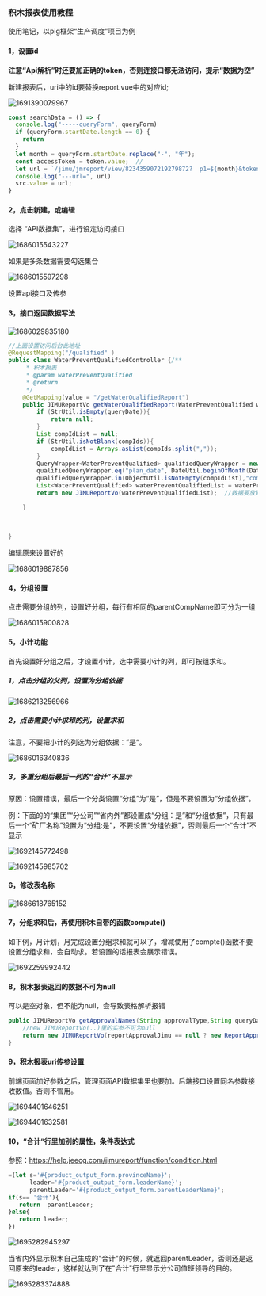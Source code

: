 ### 积木报表使用教程

使用笔记，以pig框架“生产调度”项目为例

#### 1，设置id

**注意“Api解析”时还要加正确的token，否则连接口都无法访问，提示“数据为空”**

新建报表后，uri中的id要替换report.vue中的对应id;

![1691390079967](note-images/1691390079967.png)

```javascript
const searchData = () => {
  console.log("-----queryForm", queryForm)
  if (queryForm.startDate.length == 0) {
    return
  }
  let month = queryForm.startDate.replace("-", "年");
  const accessToken = token.value;  //
  let url = `/jimu/jmreport/view/823435907219279872?  p1=${month}&token=${accessToken}&startDate=${queryForm.startDate}&compIds=${queryForm.compIds}`
  console.log("---url=", url)
  src.value = url;
}
```

#### 2，点击新建，或编辑

选择 “API数据集”，进行设定访问接口

![1686015543227](note-images/1686015543227.png)

如果是多条数据需要勾选集合

![1686015597298](note-images/1686015597298.png)

设置api接口及传参

#### 3，接口返回数据写法



![1686029835180](note-images/1686029835180.png)



```java
//上面设置访问后台此地址
@RequestMapping("/qualified" )
public class WaterPreventQualifiedController {/**
	 * 积木报表
	 * @param waterPreventQualified
	 * @return
	 */
	@GetMapping(value = "/getWaterQualifiedReport")
	public JIMUReportVo getWaterQualifiedReport(WaterPreventQualified waterPreventQualified,String compIds, String queryDate){
		if (StrUtil.isEmpty(queryDate)){
			return null;
		}
		List compIdList = null;
		if (StrUtil.isNotBlank(compIds)){
			compIdList = Arrays.asList(compIds.split(","));
		}
		QueryWrapper<WaterPreventQualified> qualifiedQueryWrapper = new QueryWrapper<>();
		qualifiedQueryWrapper.eq("plan_date", DateUtil.beginOfMonth(DateUtil.parse(queryDate, "yyyy-MM")));
		qualifiedQueryWrapper.in(ObjectUtil.isNotEmpty(compIdList),"comp_id",compIdList);
		List<WaterPreventQualified> waterPreventQualifiedList = waterPreventQualifiedService.listScope(qualifiedQueryWrapper);
		return new JIMUReportVo(waterPreventQualifiedList);  //数据要放到JIMUReportVo进行封装

	}
    
    
    
}

```



编辑原来设置好的

![1686019887856](note-images/1686019887856.png)



#### 4，分组设置

点击需要分组的列，设置好分组，每行有相同的parentCompName即可分为一组

![1686015900828](note-images/1686015900828.png)

#### 5，小计功能

首先设置好分组之后，才设置小计，选中需要小计的列，即可按组求和。

##### 1，点击分组的父列，设置为分组依据

![1686213256966](note-images/1686213256966.png)

##### 2，点击需要小计求和的列，设置求和

注意，不要把小计的列选为分组依据：”是“。

![1686016340836](note-images/1686016340836.png)

##### 3，多重分组后最后一列的“合计”不显示

原因：设置错误，最后一个分类设置“分组”为“是”，但是不要设置为“分组依据”。

例：下面的的“集团”“分公司”“省内外”都设置成“分组：是”和“分组依据”，只有最后一个“矿厂名称”设置为“分组:是”，不要设置“分组依据”，否则最后一个“合计”不显示

![1692145772498](note-images/1692145772498.png)



![1692145985702](note-images/1692145985702.png)

#### 6，修改表名称

![1686618765152](note-images/1686618765152.png)

#### 7，分组求和后，再使用积木自带的函数compute()

如下例，月计划，月完成设置分组求和就可以了，增减使用了compte()函数不要设置分组求和，会自动求。若设置的话报表会展示错误。

![1692259992442](note-images/1692259992442.png)

#### 8，积木报表返回的数据不可为null

可以是空对象，但不能为null，会导致表格解析报错

```java
public JIMUReportVo getApprovalNames(String approvalType,String queryDate){
    //new JIMUReportVo(..)里的实参不可为null
    return new JIMUReportVo(reportApprovalJimu == null ? new ReportApprovalJimu() : reportApprovalJimu);
}
```

#### 9，积木报表uri传参设置

前端页面加好参数之后，管理页面API数据集里也要加。后端接口设置同名参数接收数值。否则不管用。

![1694401646251](note-images/1694401646251.png)

![1694401632581](note-images/1694401632581.png)

#### 10，“合计“行里加别的属性，条件表达式

参照：https://help.jeecg.com/jimureport/function/condition.html

```javascript
=(let s='#{product_output_form.provinceName}'; 
      leader='#{product_output_form.leaderName}'; 
      parentLeader='#{product_output_form.parentLeaderName}';
if(s== '合计'){
   return  parentLeader;
}else{
   return leader;
})
```

![1695282945297](note-images/1695282945297.png)

当省内外显示积木自己生成的"合计"的时候，就返回parentLeader，否则还是返回原来的leader，这样就达到了在"合计"行里显示分公司值班领导的目的。

![1695283374888](note-images/1695283374888.png)